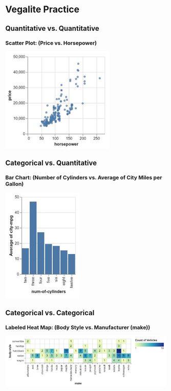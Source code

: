 # Vegalite Practice

## Quantitative vs. Quantitative

### Scatter Plot: (Price vs. Horsepower)

![Alt Text](./Graph1.JPG)

## Categorical vs. Quantitative

### Bar Chart: (Number of Cylinders vs. Average of City Miles per Gallon)

![Alt Text](./Graph2.JPG)

## Categorical vs. Categorical

### Labeled Heat Map: (Body Style vs. Manufacturer (make))

![Alt Text](./Graph3.JPG)